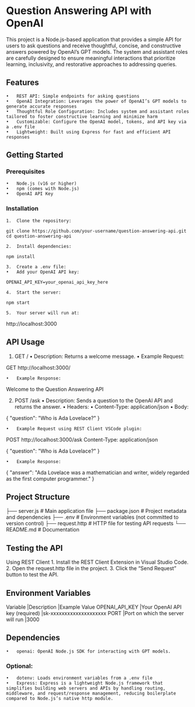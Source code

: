 # Question Answering API with OpenAI

This project is a Node.js-based application that provides a simple API for users to ask questions and receive thoughtful, concise, and constructive answers powered by OpenAI’s GPT models. The system and assistant roles are carefully designed to ensure meaningful interactions that prioritize learning, inclusivity, and restorative approaches to addressing queries.

## Features
	•	REST API: Simple endpoints for asking questions
	•	OpenAI Integration: Leverages the power of OpenAI’s GPT models to generate accurate responses
	•	Thoughtful Role Configuration: Includes system and assistant roles tailored to foster constructive learning and minimize harm
	•	Customizable: Configure the OpenAI model, tokens, and API key via a .env file
	•	Lightweight: Built using Express for fast and efficient API responses

## Getting Started

### Prerequisites
	•	Node.js (v16 or higher)
	•	npm (comes with Node.js)
	•	OpenAI API Key

### Installation
	1.	Clone the repository:

```git clone https://github.com/your-username/question-answering-api.git```
```cd question-answering-api```

	2.	Install dependencies:

```npm install```

	3.	Create a .env file:
	•	Add your OpenAI API key:

```OPENAI_API_KEY=your_openai_api_key_here```

	4.	Start the server:

```npm start```

	5.	Your server will run at:

http://localhost:3000

## API Usage

1. GET /
	•	Description: Returns a welcome message.
	•	Example Request:

GET http://localhost:3000/

	•	Example Response:

Welcome to the Question Answering API

2. POST /ask
	•	Description: Sends a question to the OpenAI API and returns the answer.
	•	Headers:
	•	Content-Type: application/json
	•	Body:

{
  "question": "Who is Ada Lovelace?"
}

	•	Example Request using REST Client VSCode plugin:

POST http://localhost:3000/ask
Content-Type: application/json

{
  "question": "Who is Ada Lovelace?"
}


	•	Example Response:

{
  "answer": "Ada Lovelace was a mathematician and writer, widely regarded as the first computer programmer."
}

## Project Structure

├── server.js           # Main application file
├── package.json        # Project metadata and dependencies
├── .env                # Environment variables (not committed to version control)
├── request.http        # HTTP file for testing API requests
└── README.md           # Documentation

## Testing the API

Using REST Client
	1.	Install the REST Client Extension in Visual Studio Code.
	2.	Open the request.http file in the project.
	3.	Click the “Send Request” button to test the API.

## Environment Variables

Variable	|Description	|Example Value
OPENAI_API_KEY	|Your OpenAI API key (required)	|sk-xxxxxxxxxxxxxxxxxxxx
PORT	|Port on which the server will run	|3000

## Dependencies
	•	openai: OpenAI Node.js SDK for interacting with GPT models.

### Optional:
	•	dotenv: Loads environment variables from a .env file
	•	Express: Express is a lightweight Node.js framework that simplifies building web servers and APIs by handling routing, middleware, and request/response management, reducing boilerplate compared to Node.js’s native http module.